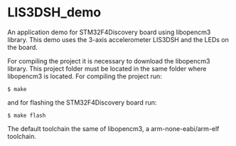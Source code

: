 # LIS3DSH_demo
An application demo for STM32F4Discovery board using libopencm3 library. This demo uses the 3-axis accelerometer LIS3DSH and the LEDs on the board.

For compiling the project it is necessary to download the libopencm3 library. This project folder must be located in the same folder where libopencm3 is located. For compiling the project run:

    $ make

and for flashing the STM32F4Discovery board run:

    $ make flash

The default toolchain the same of libopencm3, a arm-none-eabi/arm-elf toolchain.

